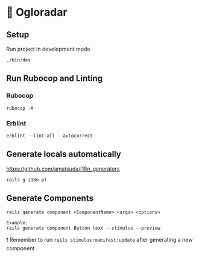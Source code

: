 # 📡 Ogloradar

## Setup
Run project in development mode
```
./bin/dev
```

## Run Rubocop and Linting
### Rubocop
```
rubocop -A
```
### Erblint
```
erblint --lint-all --autocorrect
```

## Generate locals automatically
https://github.com/amatsuda/i18n_generators
```
rails g i18n pl
```

## Generate Components
```
rails generate component <ComponentName> <args> <options>

Example:
rails generate component Button text --stimulus --preview
```
❗ Remember to run
`rails stimulus:manifest:update`
after generating a new component

